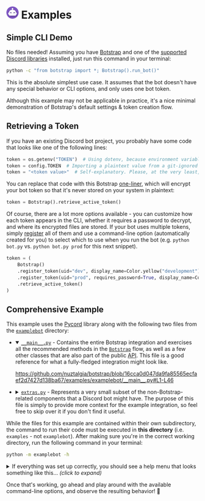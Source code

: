 <h1>
<picture>
<img alt="Botstrap Logo" src="/docs/images/logo-48.png" width=32>
</picture>
Examples
</h1>

## Simple CLI Demo

No files needed! Assuming you have [Botstrap](/../../#installation) and one of the
[supported Discord libraries](./libraries) installed, just run this command in your
terminal:

```sh
python -c "from botstrap import *; Botstrap().run_bot()"
```

This is the absolute simplest use case. It assumes that the bot doesn't have any special
behavior or CLI options, and only uses one bot token.

Although this example may not be applicable in practice, it's a nice minimal
demonstration of Botstrap's default settings & token creation flow.

## Retrieving a Token

If you have an existing Discord bot project, you probably have some code that looks like
one of the following lines:

```py
token = os.getenv("TOKEN")  # Using dotenv, because environment variables are "safe".
token = config.TOKEN  # Importing a plaintext value from a git-ignored config file.
token = "<token value>"  # Self-explanatory. Please, at the very least, don't do this.
```

You can replace that code with this Botstrap
[one-liner](https://botstrap.readthedocs.io/en/latest/api/botstrap/#botstrap.flow.Botstrap.retrieve_active_token),
which will encrypt your bot token so that it's never stored on your system in plaintext:

```py
token = Botstrap().retrieve_active_token()
```

Of course, there are a lot more options available - you can customize how each token
appears in the CLI, whether it requires a password to decrypt, and where its encrypted
files are stored. If your bot uses multiple tokens, simply
[register](https://botstrap.readthedocs.io/en/latest/api/botstrap/#botstrap.flow.Botstrap.register_token)
all of them and use a command-line option (automatically created for you) to select
which to use when you run the bot (e.g. `python bot.py` vs. `python bot.py prod` for
this next snippet).

```py
token = (
    Botstrap()
    .register_token(uid="dev", display_name=Color.yellow("development"))
    .register_token(uid="prod", requires_password=True, display_name=Color.green("production"))
    .retrieve_active_token()
)
```

## Comprehensive Example

This example uses the [Pycord](https://pypi.org/project/py-cord/) library along with the
following two files from the [`examplebot`](./examplebot) directory:

<ul>
<li><details open><summary>
<a href="./examplebot/__main__.py"><code>__main__.py</code></a> - Contains the entire
Botstrap integration and exercises all the recommended methods in the
<a href="https://botstrap.rtfd.io/en/latest/api/botstrap/#botstrap-flowchart"><code>Botstrap</code></a>
flow, as well as a few other classes that are also part of the public
<a href="https://botstrap.rtfd.io/en/latest/api/">API</a>. This file is a good reference
for what a fully-fledged integration might look like.</summary>

https://github.com/nuztalgia/botstrap/blob/16cca0d047da9fa85565ecfaef2d7427d138ba67/examples/examplebot/__main__.py#L1-L46

</details></li>
<li><details><summary>
<a href="./examplebot/extras.py"><code>extras.py</code></a> - Represents a very small
subset of the non-Botstrap-related components that a Discord bot might have. The purpose
of this file is simply to provide more context for the example integration, so feel free
to skip over it if you don't find it useful.</summary>

https://github.com/nuztalgia/botstrap/blob/16cca0d047da9fa85565ecfaef2d7427d138ba67/examples/examplebot/extras.py#L1-L41

</details>
</ul>

While the files for this example are contained within their own subdirectory, the
command to run their code must be executed in **this directory** (i.e. `examples` - not
`examplebot`). After making sure you're in the correct working directory, run the
following command in your terminal:

```sh
python -m examplebot -h
```

<details>
<summary>If everything was set up correctly, you should see a help menu that looks
something like this... <i>(click to expand)</i></summary><br>

```text
usage: examplebot [-l <int>] [-s <str>] [-a <str>] [-m] [-t] [--help] [<token id>]

  A really cool Discord bot that uses Botstrap!
  Run "python -m examplebot" with no parameters to start the bot in development mode.

positional arguments:
  <token id>            The ID of the token to use to run the bot.
                        Valid options are "dev" and "prod".

options:
  -l <>, --loglevel <>  A value from 1 to 4 specifying the minimum log level.
  -s <>, --status <>    Text to show in the bot's Discord profile status.
  -a <>, --activity <>  The text preceding '--status'. Defaults to 'playing'.
  -m, --mentions        Allow the bot to @mention members and/or roles.
  -t, --tokens          View/manage your saved Discord bot tokens.
  -h, --help            Display this help message.
```

</details>

Once that's working, go ahead and play around with the available command-line options,
and observe the resulting behavior! :tada:
